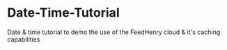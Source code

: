 Date-Time-Tutorial
==================

Date &amp; time tutorial to demo the use of the FeedHenry cloud &amp; it's caching capabilities